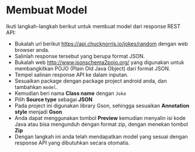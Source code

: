# Membuat Model

Ikuti langkah-langkah berikut untuk membuat model dari response REST API:

- Bukalah url berikut https://api.chucknorris.io/jokes/random dengan web browser
anda.
- Salinlah response tersebut yang berupa format JSON.
- Bukalah web http://www.jsonschema2pojo.org/ yang digunakan untuk membangkitkan
 POJO (Plain Old Java Object) dari format JSON.
- Tempel salinan response API ke dalam inputan.
- Sesuaikan package dengan package project android anda, dan tambahkan `model`.
- Kemudian beri nama **Class name** dengan `Joke`
- Pilih **Source type** sebagai **JSON**
- Pada project ini digunakan library Gson, sehingga sesuaikan **Annotation
 style** menjadi **Gson**
- Anda dapat menggunakan tombol **Preview** kemudian menyalin isi kode Java atau
 bisa mengunduh dengan format zip, dengan menekan tombol **Zip**
- Dengan langkah ini anda telah mendapatkan model yang sesuai dengan response
 API yang dibutuhkan secara otomatis.

